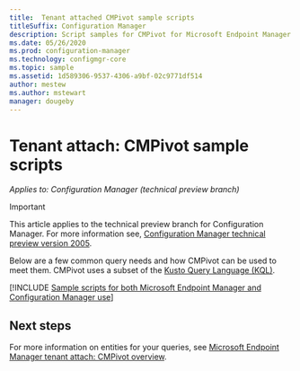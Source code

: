 ```yaml
---
title:  Tenant attached CMPivot sample scripts
titleSuffix: Configuration Manager
description: Script samples for CMPivot for Microsoft Endpoint Manager tenant attached devices.
ms.date: 05/26/2020
ms.prod: configuration-manager
ms.technology: configmgr-core
ms.topic: sample
ms.assetid: 1d589306-9537-4306-a9bf-02c9771df514
author: mestew
ms.author: mstewart 
manager: dougeby
---
```


# Tenant attach: CMPivot sample scripts
<!---->
*Applies to: Configuration Manager (technical preview branch)*

> [!Important]
> This article applies to the technical preview branch for Configuration Manager. For more information see, [Configuration Manager technical preview version 2005](../core/get-started/2020/technical-preview-2005.md#bkmk_cmpivot).

Below are a few common query needs and how CMPivot can be used to meet them. CMPivot uses a subset of the [Kusto Query Language (KQL)](/azure/kusto/query/).

[!INCLUDE [Sample scripts for both Microsoft Endpoint Manager and Configuration Manager use](../core/servers/manage/includes/cmpivot-samples-shared.md)]

## Next steps

For more information on entities for your queries, see [Microsoft Endpoint Manager tenant attach: CMPivot overview](cmpivot-overview-attached.md).